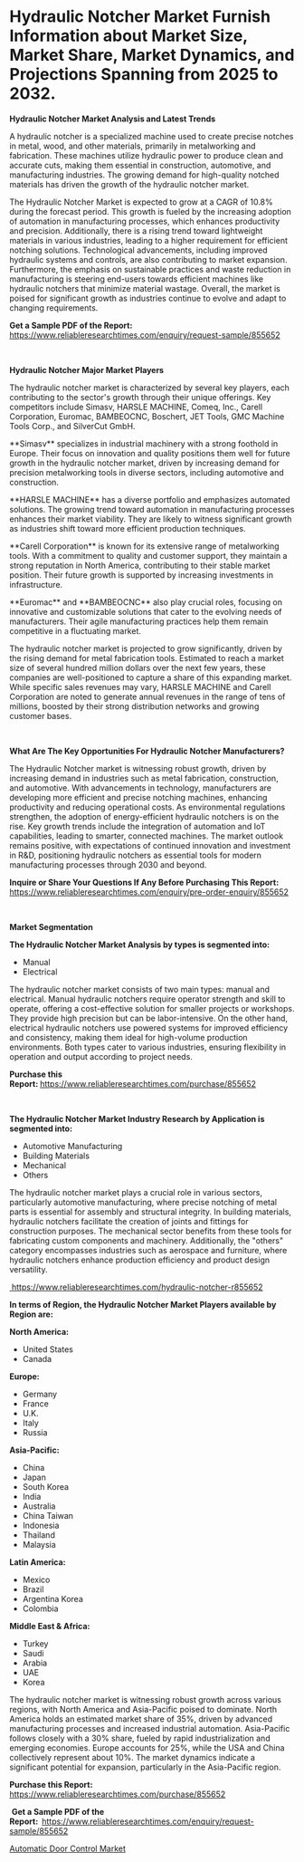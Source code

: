 <p><h1>Hydraulic Notcher Market Furnish Information about Market Size, Market Share, Market Dynamics, and Projections Spanning from 2025 to 2032.</h1></p><p><strong>Hydraulic Notcher Market Analysis and Latest Trends</strong></p>
<p><p>A hydraulic notcher is a specialized machine used to create precise notches in metal, wood, and other materials, primarily in metalworking and fabrication. These machines utilize hydraulic power to produce clean and accurate cuts, making them essential in construction, automotive, and manufacturing industries. The growing demand for high-quality notched materials has driven the growth of the hydraulic notcher market.</p><p>The Hydraulic Notcher Market is expected to grow at a CAGR of 10.8% during the forecast period. This growth is fueled by the increasing adoption of automation in manufacturing processes, which enhances productivity and precision. Additionally, there is a rising trend toward lightweight materials in various industries, leading to a higher requirement for efficient notching solutions. Technological advancements, including improved hydraulic systems and controls, are also contributing to market expansion. Furthermore, the emphasis on sustainable practices and waste reduction in manufacturing is steering end-users towards efficient machines like hydraulic notchers that minimize material wastage. Overall, the market is poised for significant growth as industries continue to evolve and adapt to changing requirements.</p></p>
<p><strong>Get a Sample PDF of the Report:&nbsp;</strong> <a href="https://www.reliableresearchtimes.com/enquiry/request-sample/855652?utm_campaign=2183&utm_medium=2&utm_source=Github&utm_content=ia&utm_term=17022025&utm_id=hydraulic-notcher">https://www.reliableresearchtimes.com/enquiry/request-sample/855652</a></p>
<p>&nbsp;</p>
<p><strong>Hydraulic Notcher Major Market Players</strong></p>
<p><p>The hydraulic notcher market is characterized by several key players, each contributing to the sector's growth through their unique offerings. Key competitors include Simasv, HARSLE MACHINE, Comeq, Inc., Carell Corporation, Euromac, BAMBEOCNC, Boschert, JET Tools, GMC Machine Tools Corp., and SilverCut GmbH.</p><p>**Simasv** specializes in industrial machinery with a strong foothold in Europe. Their focus on innovation and quality positions them well for future growth in the hydraulic notcher market, driven by increasing demand for precision metalworking tools in diverse sectors, including automotive and construction.</p><p>**HARSLE MACHINE** has a diverse portfolio and emphasizes automated solutions. The growing trend toward automation in manufacturing processes enhances their market viability. They are likely to witness significant growth as industries shift toward more efficient production techniques.</p><p>**Carell Corporation** is known for its extensive range of metalworking tools. With a commitment to quality and customer support, they maintain a strong reputation in North America, contributing to their stable market position. Their future growth is supported by increasing investments in infrastructure.</p><p>**Euromac** and **BAMBEOCNC** also play crucial roles, focusing on innovative and customizable solutions that cater to the evolving needs of manufacturers. Their agile manufacturing practices help them remain competitive in a fluctuating market.</p><p>The hydraulic notcher market is projected to grow significantly, driven by the rising demand for metal fabrication tools. Estimated to reach a market size of several hundred million dollars over the next few years, these companies are well-positioned to capture a share of this expanding market. While specific sales revenues may vary, HARSLE MACHINE and Carell Corporation are noted to generate annual revenues in the range of tens of millions, boosted by their strong distribution networks and growing customer bases.</p></p>
<p>&nbsp;</p>
<p><strong>What Are The Key Opportunities For Hydraulic Notcher Manufacturers?</strong></p>
<p><p>The Hydraulic Notcher market is witnessing robust growth, driven by increasing demand in industries such as metal fabrication, construction, and automotive. With advancements in technology, manufacturers are developing more efficient and precise notching machines, enhancing productivity and reducing operational costs. As environmental regulations strengthen, the adoption of energy-efficient hydraulic notchers is on the rise. Key growth trends include the integration of automation and IoT capabilities, leading to smarter, connected machines. The market outlook remains positive, with expectations of continued innovation and investment in R&D, positioning hydraulic notchers as essential tools for modern manufacturing processes through 2030 and beyond.</p></p>
<p><strong>Inquire or Share Your Questions If Any Before Purchasing This Report:</strong> <a href="https://www.reliableresearchtimes.com/enquiry/pre-order-enquiry/855652?utm_campaign=2183&utm_medium=2&utm_source=Github&utm_content=ia&utm_term=17022025&utm_id=hydraulic-notcher">https://www.reliableresearchtimes.com/enquiry/pre-order-enquiry/855652</a></p>
<p>&nbsp;</p>
<p><strong>Market Segmentation</strong></p>
<p><strong>The Hydraulic Notcher Market Analysis by types is segmented into:</strong></p>
<p><ul><li>Manual</li><li>Electrical</li></ul></p>
<p><p>The hydraulic notcher market consists of two main types: manual and electrical. Manual hydraulic notchers require operator strength and skill to operate, offering a cost-effective solution for smaller projects or workshops. They provide high precision but can be labor-intensive. On the other hand, electrical hydraulic notchers use powered systems for improved efficiency and consistency, making them ideal for high-volume production environments. Both types cater to various industries, ensuring flexibility in operation and output according to project needs.</p></p>
<p><strong>Purchase this Report:&nbsp;</strong><a href="https://www.reliableresearchtimes.com/purchase/855652?utm_campaign=2183&utm_medium=2&utm_source=Github&utm_content=ia&utm_term=17022025&utm_id=hydraulic-notcher">https://www.reliableresearchtimes.com/purchase/855652</a></p>
<p>&nbsp;</p>
<p><strong>The Hydraulic Notcher Market Industry Research by Application is segmented into:</strong></p>
<p><ul><li>Automotive Manufacturing</li><li>Building Materials</li><li>Mechanical</li><li>Others</li></ul></p>
<p><p>The hydraulic notcher market plays a crucial role in various sectors, particularly automotive manufacturing, where precise notching of metal parts is essential for assembly and structural integrity. In building materials, hydraulic notchers facilitate the creation of joints and fittings for construction purposes. The mechanical sector benefits from these tools for fabricating custom components and machinery. Additionally, the "others" category encompasses industries such as aerospace and furniture, where hydraulic notchers enhance production efficiency and product design versatility.</p></p>
<p><a href="https://www.reliableresearchtimes.com/hydraulic-notcher-r855652?utm_campaign=2183&utm_medium=2&utm_source=Github&utm_content=ia&utm_term=17022025&utm_id=hydraulic-notcher">&nbsp;https://www.reliableresearchtimes.com/hydraulic-notcher-r855652</a></p>
<p><strong>In terms of Region, the Hydraulic Notcher Market Players available by Region are:</strong></p>
<p>
    <p> <strong> North America: </strong>
        <ul>
            <li>United States</li>
            <li>Canada</li>
        </ul>
        </p> 
    <p> <strong> Europe: </strong>
        <ul>
            <li>Germany</li>
            <li>France</li>
            <li>U.K.</li>
            <li>Italy</li>
            <li>Russia</li>
        </ul>
        </p> 
    <p> <strong> Asia-Pacific: </strong>
        <ul>
            <li>China</li>
            <li>Japan</li>
            <li>South Korea</li>
            <li>India</li>
            <li>Australia</li>
            <li>China Taiwan</li>
            <li>Indonesia</li>
            <li>Thailand</li>
            <li>Malaysia</li>
        </ul>
        </p> 
    <p> <strong> Latin America: </strong>
        <ul>
            <li>Mexico</li>
            <li>Brazil</li>
            <li>Argentina Korea</li>
            <li>Colombia</li>
        </ul>
        </p> 
    <p> <strong> Middle East & Africa: </strong>
        <ul>
            <li>Turkey</li>
            <li>Saudi</li>
            <li>Arabia</li>
            <li>UAE</li>
            <li>Korea</li>
        </ul>
    </p>
    </p>
<p><p>The hydraulic notcher market is witnessing robust growth across various regions, with North America and Asia-Pacific poised to dominate. North America holds an estimated market share of 35%, driven by advanced manufacturing processes and increased industrial automation. Asia-Pacific follows closely with a 30% share, fueled by rapid industrialization and emerging economies. Europe accounts for 25%, while the USA and China collectively represent about 10%. The market dynamics indicate a significant potential for expansion, particularly in the Asia-Pacific region.</p></p>
<p><strong>Purchase this Report: </strong><a href="https://www.reliableresearchtimes.com/purchase/855652?utm_campaign=2183&utm_medium=2&utm_source=Github&utm_content=ia&utm_term=17022025&utm_id=hydraulic-notcher">https://www.reliableresearchtimes.com/purchase/855652</a></p>
<p>&nbsp;<strong>Get a Sample PDF of the Report:&nbsp;&nbsp;</strong><a href="https://www.reliableresearchtimes.com/enquiry/request-sample/855652?utm_campaign=2183&utm_medium=2&utm_source=Github&utm_content=ia&utm_term=17022025&utm_id=hydraulic-notcher">https://www.reliableresearchtimes.com/enquiry/request-sample/855652</a></p>
<p><strong></strong></p>
<p><p><a href="https://github.com/SanjidaKhan901/Market-Research-Report-List-1/blob/main/automatic-door-control-market.md?utm_campaign=2183&utm_medium=2&utm_source=Github&utm_content=ia&utm_term=17022025&utm_id=hydraulic-notcher">Automatic Door Control Market</a></p></p>